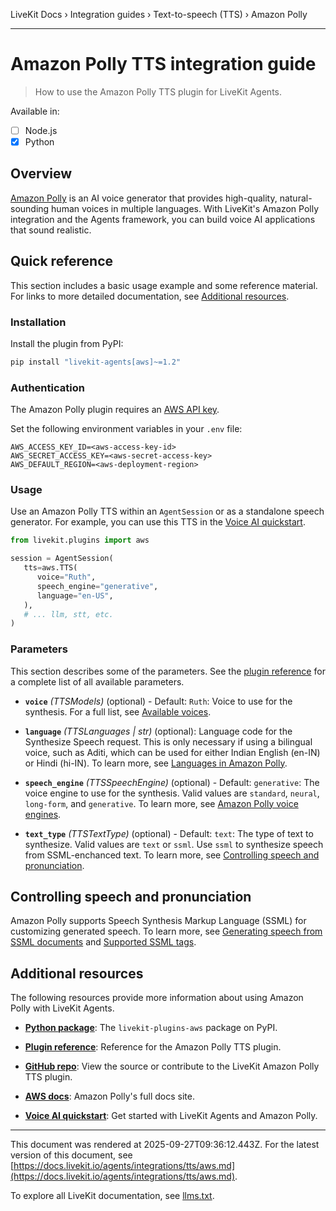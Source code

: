 LiveKit Docs › Integration guides › Text-to-speech (TTS) › Amazon Polly

---

# Amazon Polly TTS integration guide

> How to use the Amazon Polly TTS plugin for LiveKit Agents.

Available in:
- [ ] Node.js
- [x] Python

## Overview

[Amazon Polly](https://aws.amazon.com/polly/) is an AI voice generator that provides high-quality, natural-sounding human voices in multiple languages. With LiveKit's Amazon Polly integration and the Agents framework, you can build voice AI applications that sound realistic.

## Quick reference

This section includes a basic usage example and some reference material. For links to more detailed documentation, see [Additional resources](#additional-resources).

### Installation

Install the plugin from PyPI:

```bash
pip install "livekit-agents[aws]~=1.2"

```

### Authentication

The Amazon Polly plugin requires an [AWS API key](https://docs.aws.amazon.com/general/latest/gr/aws-sec-cred-types.html).

Set the following environment variables in your `.env` file:

```shell
AWS_ACCESS_KEY_ID=<aws-access-key-id>
AWS_SECRET_ACCESS_KEY=<aws-secret-access-key>
AWS_DEFAULT_REGION=<aws-deployment-region>

```

### Usage

Use an Amazon Polly TTS within an `AgentSession` or as a standalone speech generator. For example, you can use this TTS in the [Voice AI quickstart](https://docs.livekit.io/agents/start/voice-ai.md).

```python
from livekit.plugins import aws

session = AgentSession(
   tts=aws.TTS(
      voice="Ruth",
      speech_engine="generative",
      language="en-US",
   ),
   # ... llm, stt, etc.
)

```

### Parameters

This section describes some of the parameters. See the [plugin reference](https://docs.livekit.io/reference/python/v1/livekit/plugins/aws/tts.html.md) for a complete list of all available parameters.

- **`voice`** _(TTSModels)_ (optional) - Default: `Ruth`: Voice to use for the synthesis. For a full list, see [Available voices](https://docs.aws.amazon.com/polly/latest/dg/available-voices.html).

- **`language`** _(TTSLanguages | str)_ (optional): Language code for the Synthesize Speech request. This is only necessary if using a bilingual voice, such as Aditi, which can be used for either Indian English (en-IN) or Hindi (hi-IN). To learn more, see [Languages in Amazon Polly](https://docs.aws.amazon.com/polly/latest/dg/supported-languages.html).

- **`speech_engine`** _(TTSSpeechEngine)_ (optional) - Default: `generative`: The voice engine to use for the synthesis. Valid values are `standard`, `neural`, `long-form`, and `generative`. To learn more, see [Amazon Polly voice engines](https://docs.aws.amazon.com/polly/latest/dg/voice-engines-polly.html).

- **`text_type`** _(TTSTextType)_ (optional) - Default: `text`: The type of text to synthesize. Valid values are `text` or `ssml`. Use `ssml` to synthesize speech from SSML-enchanced text. To learn more, see [Controlling speech and pronunciation](#pronunciation).

## Controlling speech and pronunciation

Amazon Polly supports Speech Synthesis Markup Language (SSML) for customizing generated speech. To learn more, see [Generating speech from SSML documents](https://docs.aws.amazon.com/polly/latest/dg/ssml.html) and [Supported SSML tags](https://docs.aws.amazon.com/polly/latest/dg/supportedtags.html).

## Additional resources

The following resources provide more information about using Amazon Polly with LiveKit Agents.

- **[Python package](https://pypi.org/project/livekit-plugins-aws/)**: The `livekit-plugins-aws` package on PyPI.

- **[Plugin reference](https://docs.livekit.io/reference/python/v1/livekit/plugins/aws/index.html.md#livekit.plugins.aws.TTS)**: Reference for the Amazon Polly TTS plugin.

- **[GitHub repo](https://github.com/livekit/agents/tree/main/livekit-plugins/livekit-plugins-aws)**: View the source or contribute to the LiveKit Amazon Polly TTS plugin.

- **[AWS docs](https://docs.aws.amazon.com/polly/latest/dg/what-is.html)**: Amazon Polly's full docs site.

- **[Voice AI quickstart](https://docs.livekit.io/agents/start/voice-ai.md)**: Get started with LiveKit Agents and Amazon Polly.

---

This document was rendered at 2025-09-27T09:36:12.443Z.
For the latest version of this document, see [https://docs.livekit.io/agents/integrations/tts/aws.md](https://docs.livekit.io/agents/integrations/tts/aws.md).

To explore all LiveKit documentation, see [llms.txt](https://docs.livekit.io/llms.txt).